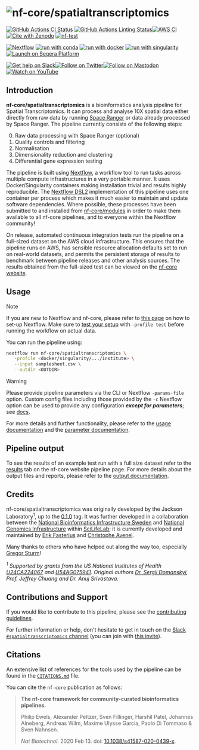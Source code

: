 <h1>
  <picture>
    <source media="(prefers-color-scheme: dark)" srcset="docs/images/nf-core-spatialtranscriptomics_logo_dark.png">
    <img alt="nf-core/spatialtranscriptomics" src="docs/images/nf-core-spatialtranscriptomics_logo_light.png">
  </picture>
</h1>

[![GitHub Actions CI Status](https://github.com/nf-core/spatialtranscriptomics/actions/workflows/ci.yml/badge.svg)](https://github.com/nf-core/spatialtranscriptomics/actions/workflows/ci.yml)
[![GitHub Actions Linting Status](https://github.com/nf-core/spatialtranscriptomics/actions/workflows/linting.yml/badge.svg)](https://github.com/nf-core/spatialtranscriptomics/actions/workflows/linting.yml)[![AWS CI](https://img.shields.io/badge/CI%20tests-full%20size-FF9900?labelColor=000000&logo=Amazon%20AWS)](https://nf-co.re/spatialtranscriptomics/results)[![Cite with Zenodo](http://img.shields.io/badge/DOI-10.5281/zenodo.XXXXXXX-1073c8?labelColor=000000)](https://doi.org/10.5281/zenodo.XXXXXXX)
[![nf-test](https://img.shields.io/badge/unit_tests-nf--test-337ab7.svg)](https://www.nf-test.com)

[![Nextflow](https://img.shields.io/badge/nextflow%20DSL2-%E2%89%A523.04.0-23aa62.svg)](https://www.nextflow.io/)
[![run with conda](http://img.shields.io/badge/run%20with-conda-3EB049?labelColor=000000&logo=anaconda)](https://docs.conda.io/en/latest/)
[![run with docker](https://img.shields.io/badge/run%20with-docker-0db7ed?labelColor=000000&logo=docker)](https://www.docker.com/)
[![run with singularity](https://img.shields.io/badge/run%20with-singularity-1d355c.svg?labelColor=000000)](https://sylabs.io/docs/)
[![Launch on Seqera Platform](https://img.shields.io/badge/Launch%20%F0%9F%9A%80-Seqera%20Platform-%234256e7)](https://tower.nf/launch?pipeline=https://github.com/nf-core/spatialtranscriptomics)

[![Get help on Slack](http://img.shields.io/badge/slack-nf--core%20%23spatialtranscriptomics-4A154B?labelColor=000000&logo=slack)](https://nfcore.slack.com/channels/spatialtranscriptomics)[![Follow on Twitter](http://img.shields.io/badge/twitter-%40nf__core-1DA1F2?labelColor=000000&logo=twitter)](https://twitter.com/nf_core)[![Follow on Mastodon](https://img.shields.io/badge/mastodon-nf__core-6364ff?labelColor=FFFFFF&logo=mastodon)](https://mstdn.science/@nf_core)[![Watch on YouTube](http://img.shields.io/badge/youtube-nf--core-FF0000?labelColor=000000&logo=youtube)](https://www.youtube.com/c/nf-core)

## Introduction

**nf-core/spatialtranscriptomics** is a bioinformatics analysis pipeline for
Spatial Transcriptomics. It can process and analyse 10X spatial data either
directly from raw data by running [Space Ranger](https://support.10xgenomics.com/spatial-gene-expression/software/pipelines/latest/what-is-space-ranger)
or data already processed by Space Ranger. The pipeline currently consists of the
following steps:

0. Raw data processing with Space Ranger (optional)
1. Quality controls and filtering
2. Normalisation
3. Dimensionality reduction and clustering
4. Differential gene expression testing

The pipeline is built using [Nextflow](https://www.nextflow.io), a workflow tool
to run tasks across multiple compute infrastructures in a very portable manner.
It uses Docker/Singularity containers making installation trivial and results
highly reproducible. The [Nextflow DSL2](https://www.nextflow.io/docs/latest/dsl2.html)
implementation of this pipeline uses one container per process which makes it
much easier to maintain and update software dependencies. Where possible, these
processes have been submitted to and installed from [nf-core/modules](https://github.com/nf-core/modules)
in order to make them available to all nf-core pipelines, and to everyone within
the Nextflow community!

On release, automated continuous integration tests run the pipeline on a
full-sized dataset on the AWS cloud infrastructure. This ensures that the
pipeline runs on AWS, has sensible resource allocation defaults set to run on
real-world datasets, and permits the persistent storage of results to benchmark
between pipeline releases and other analysis sources. The results obtained from
the full-sized test can be viewed on the [nf-core website](https://nf-co.re/spatialtranscriptomics/results).

## Usage

> [!NOTE]
> If you are new to Nextflow and nf-core, please refer to [this page](https://nf-co.re/docs/usage/installation) on how to set-up Nextflow. Make sure to [test your setup](https://nf-co.re/docs/usage/introduction#how-to-run-a-pipeline) with `-profile test` before running the workflow on actual data.

You can run the pipeline using:

```bash
nextflow run nf-core/spatialtranscriptomics \
   -profile <docker/singularity/.../institute> \
   --input samplesheet.csv \
   --outdir <OUTDIR>
```

> [!WARNING]
> Please provide pipeline parameters via the CLI or Nextflow `-params-file` option. Custom config files including those provided by the `-c` Nextflow option can be used to provide any configuration _**except for parameters**_; see [docs](https://nf-co.re/usage/configuration#custom-configuration-files).

For more details and further functionality, please refer to the [usage documentation](https://nf-co.re/spatialtranscriptomics/usage) and the [parameter documentation](https://nf-co.re/spatialtranscriptomics/parameters).

## Pipeline output

To see the results of an example test run with a full size dataset refer to the [results](https://nf-co.re/spatialtranscriptomics/results) tab on the nf-core website pipeline page.
For more details about the output files and reports, please refer to the
[output documentation](https://nf-co.re/spatialtranscriptomics/output).

## Credits

nf-core/spatialtranscriptomics was originally developed by the Jackson
Laboratory<sup>1</sup>, up to the [0.1.0](https://github.com/nf-core/spatialtranscriptomics/releases/tag/0.1.0)
tag. It was further developed in a collaboration between the [National
Bioinformatics Infrastructure Sweden](https://nbis.se/) and [National Genomics
Infrastructure](https://ngisweden.scilifelab.se/) within [SciLifeLab](https://scilifelab.se/);
it is currently developed and maintained by [Erik Fasterius](https://github.com/fasterius)
and [Christophe Avenel](https://github.com/cavenel).

Many thanks to others who have helped out along the way too, especially [Gregor
Sturm](https://github.com/grst)!

_<sup>1</sup> Supported by grants from the US National Institutes of Health
[U24CA224067](https://reporter.nih.gov/project-details/10261367) and
[U54AG075941](https://reporter.nih.gov/project-details/10376627). Original
authors [Dr. Sergii Domanskyi](https://github.com/sdomanskyi), Prof. Jeffrey
Chuang and Dr. Anuj Srivastava._

## Contributions and Support

If you would like to contribute to this pipeline, please see the [contributing guidelines](.github/CONTRIBUTING.md).

For further information or help, don't hesitate to get in touch on the [Slack `#spatialtranscriptomics` channel](https://nfcore.slack.com/channels/spatialtranscriptomics) (you can join with [this invite](https://nf-co.re/join/slack)).

## Citations

<!-- TODO nf-core: Add citation for pipeline after first release. Uncomment lines below and update Zenodo doi and badge at the top of this file. -->
<!-- If you use nf-core/spatialtranscriptomics for your analysis, please cite it using the following doi: [10.5281/zenodo.XXXXXX](https://doi.org/10.5281/zenodo.XXXXXX) -->

An extensive list of references for the tools used by the pipeline can be found in the [`CITATIONS.md`](CITATIONS.md) file.

You can cite the `nf-core` publication as follows:

> **The nf-core framework for community-curated bioinformatics pipelines.**
>
> Philip Ewels, Alexander Peltzer, Sven Fillinger, Harshil Patel, Johannes Alneberg, Andreas Wilm, Maxime Ulysse Garcia, Paolo Di Tommaso & Sven Nahnsen.
>
> _Nat Biotechnol._ 2020 Feb 13. doi: [10.1038/s41587-020-0439-x](https://dx.doi.org/10.1038/s41587-020-0439-x).
